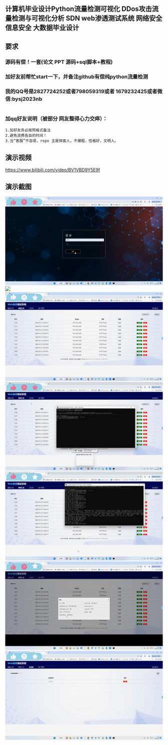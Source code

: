 ## 计算机毕业设计Python流量检测可视化 DDos攻击流量检测与可视化分析 SDN web渗透测试系统 网络安全 信息安全 大数据毕业设计

## 要求
### 源码有偿！一套(论文 PPT 源码+sql脚本+教程)

### 
### 加好友前帮忙start一下，并备注github有偿纯python流量检测
### 我的QQ号是2827724252或者798059319或者 1679232425或者微信:bysj2023nb

# 

### 加qq好友说明（被部分 网友整得心力交瘁）：
    1.加好友务必按照格式备注
    2.避免浪费各自的时间！
    3.当“客服”不容易，repo 主是体面人，不爆粗，性格好，文明人。

## 演示视频
https://www.bilibili.com/video/BV1VBD9Y5E9f


## 演示截图
![](1.png)
![](2.png)
![](3.png)
![](4.png)
![](5.png)
![](6.png)
![](7.png)



